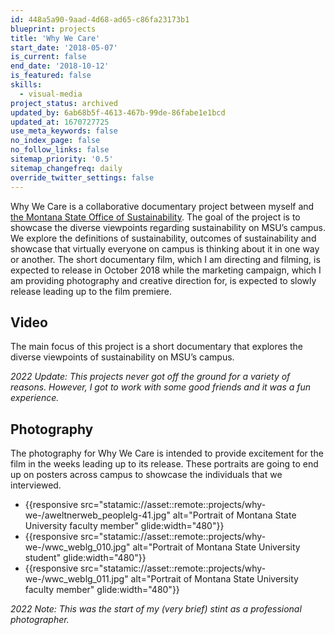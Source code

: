 ```yaml
---
id: 448a5a90-9aad-4d68-ad65-c86fa23173b1
blueprint: projects
title: 'Why We Care'
start_date: '2018-05-07'
is_current: false
end_date: '2018-10-12'
is_featured: false
skills:
  - visual-media
project_status: archived
updated_by: 6ab68b5f-4613-467b-99de-86fabe1e1bcd
updated_at: 1670727725
use_meta_keywords: false
no_index_page: false
no_follow_links: false
sitemap_priority: '0.5'
sitemap_changefreq: daily
override_twitter_settings: false
---
```

Why We Care is a collaborative documentary project between myself and [the Montana State Office of Sustainability](http://www.montana.edu/sustainability/). The goal of the project is to showcase the diverse viewpoints regarding sustainability on MSU’s campus. We explore the definitions of sustainability, outcomes of sustainability and showcase that virtually everyone on campus is thinking about it in one way or another. The short documentary film, which I am directing and filming, is expected to release in October 2018 while the marketing campaign, which I am providing photography and creative direction for, is expected to slowly release leading up to the film premiere.

## Video
The main focus of this project is a short documentary that explores the diverse viewpoints of sustainability on MSU’s campus.

_2022 Update: This projects never got off the ground for a variety of reasons. However, I got to work with some good friends and it was a fun experience._

## Photography
The photography for Why We Care is intended to provide excitement for the film in the weeks leading up to its release. These portraits are going to end up on posters across campus to showcase the individuals that we interviewed.
<ul class="grid grid-cols-1 lg:grid-cols-3 gap-3 md:gap-4 list-none pl-0">  
  <li class="pl-0 m-0">{{responsive src="statamic://asset::remote::projects/why-we-/aweltnerweb_peoplelg-41.jpg" alt="Portrait of Montana State University faculty member" glide:width="480"}}</li>
  <li class="pl-0 m-0">{{responsive src="statamic://asset::remote::projects/why-we-/wwc_weblg_010.jpg" alt="Portrait of Montana State University student" glide:width="480"}}</li>
  <li class="pl-0 m-0">{{responsive src="statamic://asset::remote::projects/why-we-/wwc_weblg_011.jpg" alt="Portrait of Montana State University faculty member" glide:width="480"}}</li>
</ul>

_2022 Note: This was the start of my (very brief) stint as a professional photographer._